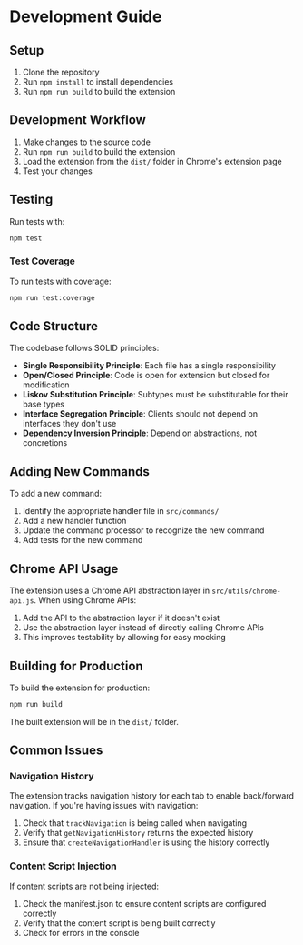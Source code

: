# Development Guide

## Setup

1. Clone the repository
2. Run `npm install` to install dependencies
3. Run `npm run build` to build the extension

## Development Workflow

1. Make changes to the source code
2. Run `npm run build` to build the extension
3. Load the extension from the `dist/` folder in Chrome's extension page
4. Test your changes

## Testing

Run tests with:

```bash
npm test
```

### Test Coverage

To run tests with coverage:

```bash
npm run test:coverage
```

## Code Structure

The codebase follows SOLID principles:

- **Single Responsibility Principle**: Each file has a single responsibility
- **Open/Closed Principle**: Code is open for extension but closed for modification
- **Liskov Substitution Principle**: Subtypes must be substitutable for their base types
- **Interface Segregation Principle**: Clients should not depend on interfaces they don't use
- **Dependency Inversion Principle**: Depend on abstractions, not concretions

## Adding New Commands

To add a new command:

1. Identify the appropriate handler file in `src/commands/`
2. Add a new handler function
3. Update the command processor to recognize the new command
4. Add tests for the new command

## Chrome API Usage

The extension uses a Chrome API abstraction layer in `src/utils/chrome-api.js`. When using Chrome APIs:

1. Add the API to the abstraction layer if it doesn't exist
2. Use the abstraction layer instead of directly calling Chrome APIs
3. This improves testability by allowing for easy mocking

## Building for Production

To build the extension for production:

```bash
npm run build
```

The built extension will be in the `dist/` folder.

## Common Issues

### Navigation History

The extension tracks navigation history for each tab to enable back/forward navigation. If you're having issues with navigation:

1. Check that `trackNavigation` is being called when navigating
2. Verify that `getNavigationHistory` returns the expected history
3. Ensure that `createNavigationHandler` is using the history correctly

### Content Script Injection

If content scripts are not being injected:

1. Check the manifest.json to ensure content scripts are configured correctly
2. Verify that the content script is being built correctly
3. Check for errors in the console 